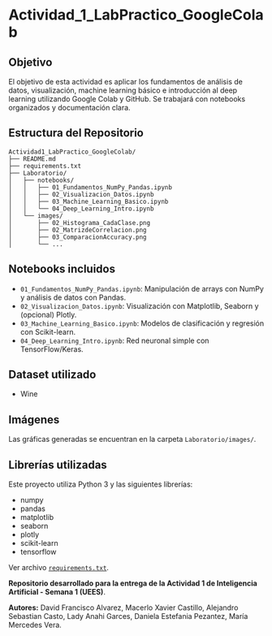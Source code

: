 # Actividad_1_LabPractico_GoogleColab

## Objetivo

El objetivo de esta actividad es aplicar los fundamentos de análisis de datos, visualización, machine learning básico e introducción al deep learning utilizando Google Colab y GitHub. Se trabajará con notebooks organizados y documentación clara.

##  Estructura del Repositorio

```
Actividad1_LabPractico_GoogleColab/
├── README.md
├── requirements.txt
├── Laboratorio/
│   ├── notebooks/
│   │   ├── 01_Fundamentos_NumPy_Pandas.ipynb
│   │   ├── 02_Visualizacion_Datos.ipynb
│   │   ├── 03_Machine_Learning_Basico.ipynb
│   │   └── 04_Deep_Learning_Intro.ipynb
│   └── images/
│       ├── 02_Histograma_CadaClase.png
│       ├── 02_MatrizdeCorrelacion.png
│       ├── 03_ComparacionAccuracy.png
│       └── ...
```

## Notebooks incluidos

- `01_Fundamentos_NumPy_Pandas.ipynb`: Manipulación de arrays con NumPy y análisis de datos con Pandas.
- `02_Visualizacion_Datos.ipynb`: Visualización con Matplotlib, Seaborn y (opcional) Plotly.
- `03_Machine_Learning_Basico.ipynb`: Modelos de clasificación y regresión con Scikit-learn.
- `04_Deep_Learning_Intro.ipynb`: Red neuronal simple con TensorFlow/Keras.

## Dataset utilizado
- Wine

## Imágenes

Las gráficas generadas se encuentran en la carpeta `Laboratorio/images/`.

## Librerías utilizadas
Este proyecto utiliza Python 3 y las siguientes librerías:

- numpy
- pandas
- matplotlib
- seaborn
- plotly
- scikit-learn
- tensorflow 

Ver archivo [`requirements.txt`](./requirements.txt).

**Repositorio desarrollado para la entrega de la Actividad 1 de Inteligencia Artificial - Semana 1 (UEES)**.


**Autores:** David Francisco Alvarez,  Macerlo Xavier Castillo, Alejandro Sebastian Casto, Lady Anahi Garces,
Daniela Estefania Pezantez, María Mercedes Vera.
